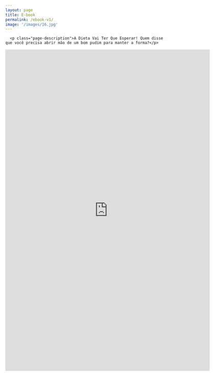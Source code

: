 ```yaml
---
layout: page
title: E-book
permalink: /ebook-v1/
image: '/images/16.jpg'
---
```


<div class="form-box">
  <div class="contact-head">
    
      <p class="page-description">A Dieta Vai Ter Que Esperar! Quem disse que você precisa abrir mão de um bom pudim para manter a forma?</p>
    
  </div>
  <iframe src="https://docs.google.com/forms/d/e/1FAIpQLScUl8nWXHyxJCZw7gwoXQpp-SQqyH9fTsrOVwi09jEt2DZU7w/viewform?embedded=true" loading="lazy" width="640" height="1004" frameborder="0" marginheight="0" marginwidth="0">Carregando…</iframe>
</div>
